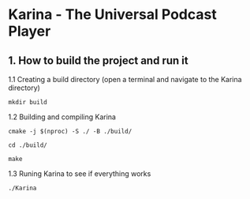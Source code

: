 # Karina - The Universal Podcast Player

## 1. How to build the project and run it
1.1 Creating a build directory (open a terminal and navigate to the Karina directory)

`mkdir build`

1.2 Building and compiling Karina

`cmake -j $(nproc) -S ./ -B ./build/`

`cd ./build/`

`make`

1.3 Runing Karina to see if everything works

`./Karina`
